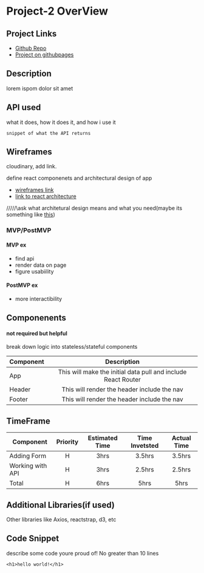 # Project-2 OverView

## Project Links
- [Github Repo]()
- [Project on githubpages]()

## Description 
lorem ispom dolor sit amet

## API used

what it does, how it does it, and how i use it

```
snippet of what the API returns
```

## Wireframes

cloudinary, add link. 

define react componenets and architectural design of app

- [wireframes link]()
- [link to react architecture]()

/\/\/\/\/\ask what architetural design means and what you need(maybe its something like [this](https://medium.com/@wongni/react-component-styling-sass-and-css-module-and-integrating-api-419b150d64f9))

### MVP/PostMVP

#### MVP ex
- find api
- render data on page
- figure usabiility

#### PostMVP ex
- more interactibility

## Componenents
#### not required but helpful

break down logic into stateless/stateful components

| Component | Description | 
| --- | :---: |  
| App | This will make the initial data pull and include React Router| 
| Header | This will render the header include the nav | 
| Footer | This will render the header include the nav | 

## TimeFrame

| Component | Priority | Estimated Time | Time Invetsted | Actual Time |
| --- | :---: |  :---: | :---: | :---: |
| Adding Form | H | 3hrs| 3.5hrs | 3.5hrs |
| Working with API | H | 3hrs| 2.5hrs | 2.5hrs |
| Total | H | 6hrs| 5hrs | 5hrs |

## Additional Libraries(if used)
Other libraries like Axios, reactstrap, d3, etc

## Code Snippet

describe some code youre proud of! No greater than 10 lines

```
<h1>hello world!</h1>

```
